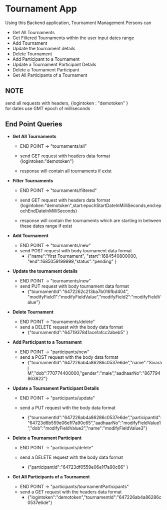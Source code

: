 # Tournament App

Using this Backend application, Tournament Management Persons can

- Get All Tournaments
- Get Filtered Tournaments within the user input dates range
- Add Tournament
- Update the tournament details
- Delete Tournament
- Add Participant to a Tournament
- Update a Tournament Participant Details
- Delete a Tournament Participant
- Get All Participants of a Tournament

## NOTE

send all requests with headers, {logintoken : "demotoken" }\
for dates use GMT epoch of milliseconds

## End Point Queries

- **Get All Tournaments**

  - END POINT -> "tournaments/all"
  - send GET request with headers data format {logintoken:"demotoken"}

  - response will contain all tournaments if exist

- **Filter Tournaments**

  - END POINT -> "tournaments/filtered"
  - send GET request with headers data format {logintoken:"demotoken",start:epochStartDateInMilliSeconds,end:epochEndDateInMilliSeconds}

  - response will contain the tournaments which are starting in between these dates range if exist

- **Add Tournament**

  - END POINT -> "tournaments/new"
  - send POST request with body tournament data format
    - {"name":"first Tournament", "start":1684540800000, "end":1685059199999,"status":"pending" }

- **Update the tournament details**

  - END POINT -> "tournaments/new"
  - send PUT request with body tournament data format
    - {"tournamentId":"6472262c213ba7b016fbd404", "modifyField1":"modifyFieldValue","modifyField2":"modifyFieldValue"}

- **Delete Tournament**

  - END POINT -> "tournaments/delete"
  - send a DELETE request with the body data format
    - {"tournamentId":"6471937841ace1afcc2abeb5" }

- **Add Participant to a Tournament**

  - END POINT -> "participants/new"
  - send a POST request with the body data format
    - {"tournamentId":"647226ab4a86286c0537e6de","name":"Sivaraj M","dob":770774400000,"gender":"male","aadhaarNo":"867794863822"}

- **Update a Tournament Participant Details**

  - END POINT -> "participants/update"
  - send a PUT request with the body data format

    - {"tournamentId":"647226ab4a86286c0537e6de","participantId":"64723d6b559e06e1f7a90c65","aadhaarNo":"modifyFieldValue1","dob":"modifyFieldValue2","name":"modifyFieldValue3"}

- **Delete a Tournament Participant**

  - END POINT -> "participants/delete"
  - send a DELETE request with the body data format

    - {"participantId":"64723df0559e06e1f7a90c66" }

- **Get All Participants of a Tournament**

  - END POINT -> "participants/tournamentParticipants"
  - send a GET request with the headers data format
    - {"logintoken":"demotoken","tournamentId":"647226ab4a86286c0537e6de"}
